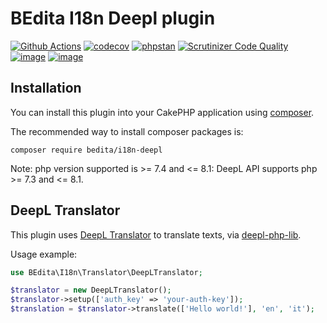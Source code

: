 # BEdita I18n Deepl plugin

[![Github Actions](https://github.com/bedita/i18n-deepl/workflows/php/badge.svg)](https://github.com/bedita/i18n-deepl/actions?query=workflow%3Aphp)
[![codecov](https://codecov.io/gh/bedita/i18n-deepl/branch/main/graph/badge.svg)](https://codecov.io/gh/bedita/i18n-deepl)
[![phpstan](https://img.shields.io/badge/PHPStan-level%209-brightgreen.svg)](https://phpstan.org)
[![Scrutinizer Code Quality](https://scrutinizer-ci.com/g/bedita/i18n-deepl/badges/quality-score.png?b=main)](https://scrutinizer-ci.com/g/bedita/i18n-deepl/?branch=main)
[![image](https://img.shields.io/packagist/v/bedita/i18n-deepl.svg?label=stable)](https://packagist.org/packages/bedita/i18n-deepl)
[![image](https://img.shields.io/github/license/bedita/i18n-deepl.svg)](https://github.com/bedita/i18n-deepl/blob/main/LICENSE.LGPL)

## Installation

You can install this plugin into your CakePHP application using [composer](https://getcomposer.org).

The recommended way to install composer packages is:

```
composer require bedita/i18n-deepl
```

Note: php version supported is >= 7.4 and <= 8.1: DeepL API supports php >= 7.3 and <= 8.1.

## DeepL Translator

This plugin uses [DeepL Translator](https://www.deepl.com/translator) to translate texts, via [deepl-php-lib](https://github.com/Baby-Markt/deepl-php-lib).

Usage example:
```php
use BEdita\I18n\Translator\DeepLTranslator;

$translator = new DeepLTranslator();
$translator->setup(['auth_key' => 'your-auth-key']);
$translation = $translator->translate(['Hello world!'], 'en', 'it');
```
